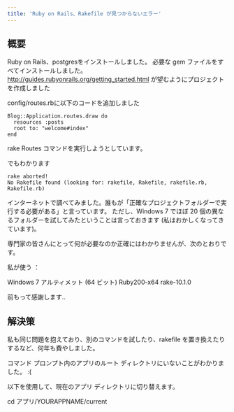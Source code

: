 ```yaml
---
title: 'Ruby on Rails、Rakefile が見つからないエラー'
---
```


## 概要
Ruby on Rails、postgresをインストールしました。
必要な gem ファイルをすべてインストールしました。
http://guides.rubyonrails.org/getting_started.html が望むようにプロジェクトを作成しました

config/routes.rbに以下のコードを追加しました

```
Blog::Application.routes.draw do
  resources :posts
  root to: "welcome#index"
end

```
rake Routes コマンドを実行しようとしています。

でもわかります

```
rake aborted!
No Rakefile found (looking for: rakefile, Rakefile, rakefile.rb, Rakefile.rb)

```
インターネットで調べてみました。誰もが「正確なプロジェクトフォルダーで実行する必要がある」と言っています。
ただし、Windows 7 でほぼ 20 個の異なるフォルダーを試してみたということは言っておきます (私はおかしくなってきています)。

専門家の皆さんにとって何が必要なのか正確にはわかりませんが、次のとおりです。

私が使う ：

Windows 7 アルティメット (64 ビット)
Ruby200-x64
rake-10.1.0

前もって感謝します..

## 解決策
私も同じ問題を抱えており、別のコマンドを試したり、rakefile を置き換えたりするなど、何年も費やしました。

コマンド プロンプト内のアプリのルート ディレクトリにいないことがわかりました。 :(

以下を使用して、現在のアプリ ディレクトリに切り替えます。

cd アプリ/YOURAPPNAME/current

